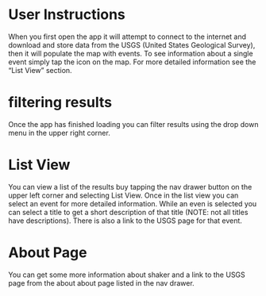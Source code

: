 # User Instructions 

When you first open the app it will attempt to connect to the internet and download and store data from the USGS (United States Geological Survey), then it will populate the map with events. To see information about a single event simply tap the icon on the map. For more detailed information see the “List View” section.

# filtering results
 Once the app has finished loading you can filter results using the drop down menu in the upper right corner. 

# List View
You can view a list of the results buy tapping the nav drawer button on the upper left corner and selecting List View. Once in the list view you can select an event for more detailed information. While an even is selected you can select a title to get a short description of that title (NOTE: not all titles have descriptions). There is also a link to the USGS page for that event. 

# About Page
You can get some more information about shaker and a link to the USGS page from the about about page  listed in the nav drawer.

